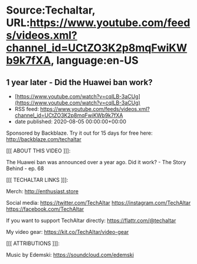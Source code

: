# Source:Techaltar, URL:https://www.youtube.com/feeds/videos.xml?channel_id=UCtZO3K2p8mqFwiKWb9k7fXA, language:en-US

## 1 year later - Did the Huawei ban work?
 - [https://www.youtube.com/watch?v=cqILB-3aCUg](https://www.youtube.com/watch?v=cqILB-3aCUg)
 - RSS feed: https://www.youtube.com/feeds/videos.xml?channel_id=UCtZO3K2p8mqFwiKWb9k7fXA
 - date published: 2020-08-05 00:00:00+00:00

Sponsored by Backblaze. Try it out for 15 days for free here: http://backblaze.com/techaltar 


[[[ ABOUT THIS VIDEO ]]]: 

The Huawei ban was announced over a year ago. Did it work? - The Story Behind - ep. 68

[[[ TECHALTAR LINKS ]]]: 

Merch: 
http://enthusiast.store 

Social media: 
https://twitter.com/TechAltar 
https://instagram.com/TechAltar 
https://facebook.com/TechAltar 

If you want to support TechAltar directly:
https://flattr.com/@techaltar

My video gear: 
https://kit.co/TechAltar/video-gear 

[[[ ATTRIBUTIONS ]]]: 

Music by Edemski:
https://soundcloud.com/edemski

